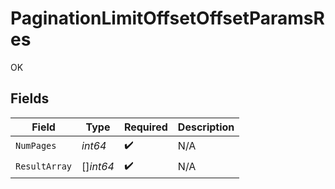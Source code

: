 # PaginationLimitOffsetOffsetParamsRes

OK


## Fields

| Field              | Type               | Required           | Description        |
| ------------------ | ------------------ | ------------------ | ------------------ |
| `NumPages`         | *int64*            | :heavy_check_mark: | N/A                |
| `ResultArray`      | []*int64*          | :heavy_check_mark: | N/A                |